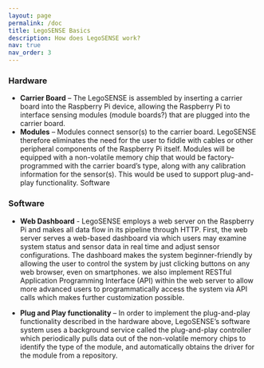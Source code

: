 ```yaml
---
layout: page
permalink: /doc
title: LegoSENSE Basics
description: How does LegoSENSE work?
nav: true
nav_order: 3
---
```


### Hardware
* **Carrier Board** – The LegoSENSE is assembled by inserting a carrier board into the Raspberry Pi device, allowing the Raspberry Pi to interface sensing modules (module boards?) that are plugged into the carrier board. 
* **Modules** – Modules connect sensor(s) to the carrier board. LegoSENSE therefore eliminates the need for the user to fiddle with cables or other peripheral components of the Raspberry Pi itself. Modules will be equipped with a non-volatile memory chip that would be factory-programmed with the carrier board’s type, along with any calibration information for the sensor(s). This would be used to support plug-and-play functionality.
Software

### Software
* **Web Dashboard** - LegoSENSE employs a web server on the Raspberry Pi and makes all data flow in its pipeline through HTTP. First, the web server serves a web-based dashboard via which users may examine system status and sensor data in real time and adjust sensor configurations. The dashboard makes the system beginner-friendly by allowing the user to control the system by just clicking buttons on any web browser, even on smartphones. we also implement RESTful Application Programming Interface (API) within the web server to allow more advanced users to programmatically access the system via API calls  which makes further customization possible.

* **Plug and Play functionality** – In order to implement the plug-and-play functionality described in the hardware above, LegoSENSE’s software system uses a background service called the plug-and-play controller which periodically pulls data out of the non-volatile memory chips to identify the type of the module, and automatically obtains the driver for the module from a repository. 

